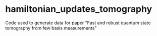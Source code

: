 # hamiltonian_updates_tomography
Code used to generate data for paper "Fast and robust quantum state tomography from few basis measurements"
